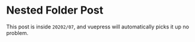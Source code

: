 # Nested Folder Post

This post is inside `20202/07`, and vuepress will automatically picks it up no problem.
